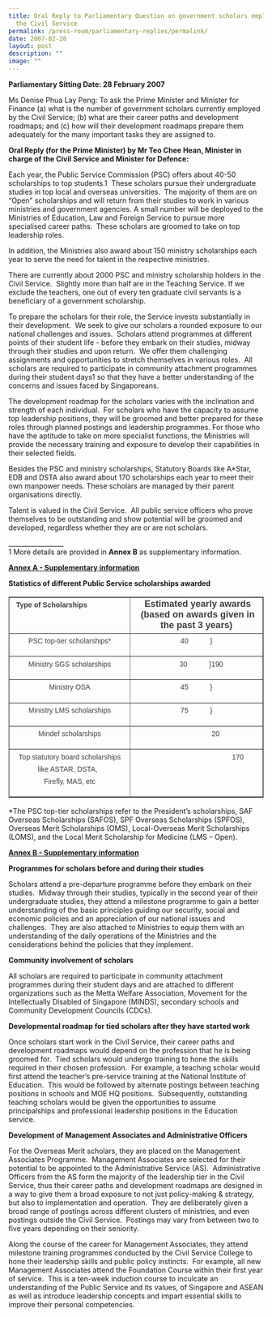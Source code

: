 ```yaml
---
title: Oral Reply to Parliamentary Question on government scholars employed by
  the Civil Service
permalink: /press-room/parliamentary-replies/permalink/
date: 2007-02-28
layout: post
description: ""
image: ""
---
```

**Parliamentary Sitting Date: 28 February 2007**

Ms Denise Phua Lay Peng: To ask the Prime Minister and Minister for Finance (a) what is the number of government scholars currently employed by the Civil Service; (b) what are their career paths and development roadmaps; and (c) how will their development roadmaps prepare them adequately for the many important tasks they are assigned to.

**Oral Reply (for the Prime Minister) by Mr Teo Chee Hean, Minister in charge of the Civil Service and Minister for Defence:**

Each year, the Public Service Commission (PSC) offers about 40-50 scholarships to top students.1  These scholars pursue their undergraduate studies in top local and overseas universities.  The majority of them are on “Open” scholarships and will return from their studies to work in various ministries and government agencies. A small number will be deployed to the Ministries of Education, Law and Foreign Service to pursue more specialised career paths.  These scholars are groomed to take on top leadership roles.  

In addition, the Ministries also award about 150 ministry scholarships each year to serve the need for talent in the respective ministries.  

There are currently about 2000 PSC and ministry scholarship holders in the Civil Service.  Slightly more than half are in the Teaching Service. If we exclude the teachers, one out of every ten graduate civil servants is a beneficiary of a government scholarship. 

To prepare the scholars for their role, the Service invests substantially in their development.  We seek to give our scholars a rounded exposure to our national challenges and issues.  Scholars attend programmes at different points of their student life - before they embark on their studies, midway through their studies and upon return.  We offer them challenging assignments and opportunities to stretch themselves in various roles.  All scholars are required to participate in community attachment programmes during their student days1 so that they have a better understanding of the concerns and issues faced by Singaporeans.

The development roadmap for the scholars varies with the inclination and strength of each individual.  For scholars who have the capacity to assume top leadership positions, they will be groomed and better prepared for these roles through planned postings and leadership programmes. For those who have the aptitude to take on more specialist functions, the Ministries will provide the necessary training and exposure to develop their capabilities in their selected fields.

Besides the PSC and ministry scholarships, Statutory Boards like A\*Star, EDB and DSTA also award about 170 scholarships each year to meet their own manpower needs. These scholars are managed by their parent organisations directly. 

Talent is valued in the Civil Service.  All public service officers who prove themselves to be outstanding and show potential will be groomed and developed, regardless whether they are or are not scholars.

\_\_\_\_\_\_\_\_\_\_\_\_\_\_\_\_\_  
1 More details are provided in **Annex B** as supplementary information.

<u>**Annex A - Supplementary information**</u>

**Statistics of different Public Service scholarships awarded**

<table cellspacing="0" cellpadding="0" width="588" border="1" style="font-style: normal; font-variant-caps: normal; font-weight: 400; letter-spacing: normal; orphans: auto; text-align: start; text-transform: none; white-space: normal; widows: auto; word-spacing: 0px; -webkit-text-size-adjust: auto; -webkit-text-stroke-width: 0px; text-decoration: none; box-sizing: border-box; vertical-align: top; caret-color: rgb(63, 63, 63); color: rgb(63, 63, 63); font-family: &quot;DM Sans&quot;, sans-serif; font-size: 18px;"><tbody style="box-sizing: border-box; vertical-align: top;"><tr style="box-sizing: border-box; vertical-align: top;"><td valign="top" style="box-sizing: border-box; vertical-align: top; width: 300px;"><p style="box-sizing: border-box; vertical-align: top; margin-top: 0px; font-size: 0.875rem; line-height: 1.71429em; margin-bottom: 1em;"><strong style="box-sizing: border-box; vertical-align: top;">&nbsp;Type of Scholarships</strong></p></td><td valign="top" style="box-sizing: border-box; vertical-align: top; text-align: center; width: 288px;"><strong style="box-sizing: border-box; vertical-align: top;">&nbsp;Estimated yearly awards<br style="box-sizing: border-box; vertical-align: top;"></strong><strong style="box-sizing: border-box; vertical-align: top;">&nbsp;(based on awards given in the past 3 years)</strong></td></tr><tr style="box-sizing: border-box; vertical-align: top;"><td valign="top" style="box-sizing: border-box; vertical-align: top; width: 300px;"><p style="box-sizing: border-box; vertical-align: top; margin-top: 0px; font-size: 0.875rem; line-height: 1.71429em; margin-bottom: 1em; text-align: center;">PSC top-tier scholarships*</p></td><td valign="top" style="box-sizing: border-box; vertical-align: top; width: 288px;"><p style="box-sizing: border-box; vertical-align: top; margin-top: 0px; font-size: 0.875rem; line-height: 1.71429em; margin-bottom: 1em; text-align: center;">40&nbsp;&nbsp;&nbsp;&nbsp;&nbsp;&nbsp;&nbsp;&nbsp;&nbsp;&nbsp; }</p></td></tr><tr style="box-sizing: border-box; vertical-align: top;"><td valign="top" style="box-sizing: border-box; vertical-align: top; width: 300px;"><p style="box-sizing: border-box; vertical-align: top; margin-top: 0px; font-size: 0.875rem; line-height: 1.71429em; margin-bottom: 1em; text-align: center;">Ministry SGS scholarships</p></td><td valign="top" style="box-sizing: border-box; vertical-align: top; width: 288px;"><p style="box-sizing: border-box; vertical-align: top; margin-top: 0px; font-size: 0.875rem; line-height: 1.71429em; margin-bottom: 1em; text-align: center;">&nbsp;&nbsp;&nbsp;&nbsp; 30&nbsp;&nbsp;&nbsp;&nbsp; &nbsp;&nbsp;&nbsp;&nbsp;&nbsp; }190</p></td></tr><tr style="box-sizing: border-box; vertical-align: top;"><td valign="top" style="box-sizing: border-box; vertical-align: top; width: 300px;"><p style="box-sizing: border-box; vertical-align: top; margin-top: 0px; font-size: 0.875rem; line-height: 1.71429em; margin-bottom: 1em; text-align: center;">Ministry OSA</p></td><td valign="top" style="box-sizing: border-box; vertical-align: top; width: 288px;"><p style="box-sizing: border-box; vertical-align: top; margin-top: 0px; font-size: 0.875rem; line-height: 1.71429em; margin-bottom: 1em; text-align: center;">45&nbsp;&nbsp;&nbsp;&nbsp;&nbsp;&nbsp;&nbsp;&nbsp;&nbsp;&nbsp; }</p></td></tr><tr style="box-sizing: border-box; vertical-align: top;"><td valign="top" style="box-sizing: border-box; vertical-align: top; width: 300px;"><p style="box-sizing: border-box; vertical-align: top; margin-top: 0px; font-size: 0.875rem; line-height: 1.71429em; margin-bottom: 1em; text-align: center;">Ministry LMS scholarships</p></td><td valign="top" style="box-sizing: border-box; vertical-align: top; width: 288px;"><p style="box-sizing: border-box; vertical-align: top; margin-top: 0px; font-size: 0.875rem; line-height: 1.71429em; margin-bottom: 1em; text-align: center;">75&nbsp;&nbsp;&nbsp;&nbsp;&nbsp;&nbsp;&nbsp;&nbsp;&nbsp;&nbsp; }</p></td></tr><tr style="box-sizing: border-box; vertical-align: top;"><td valign="top" style="box-sizing: border-box; vertical-align: top; width: 300px;"><p style="box-sizing: border-box; vertical-align: top; margin-top: 0px; font-size: 0.875rem; line-height: 1.71429em; margin-bottom: 1em; text-align: center;">Mindef scholarships</p></td><td valign="top" style="box-sizing: border-box; vertical-align: top; width: 288px;"><p style="box-sizing: border-box; vertical-align: top; margin-top: 0px; font-size: 0.875rem; line-height: 1.71429em; margin-bottom: 1em;">&nbsp;&nbsp;&nbsp;&nbsp;&nbsp;&nbsp;&nbsp;&nbsp;&nbsp;&nbsp;&nbsp;&nbsp;&nbsp;&nbsp;&nbsp;&nbsp;&nbsp;&nbsp;&nbsp;&nbsp;&nbsp;&nbsp;&nbsp;&nbsp;&nbsp;&nbsp;&nbsp;&nbsp;&nbsp;&nbsp;&nbsp;&nbsp;&nbsp;&nbsp;&nbsp;&nbsp;&nbsp;&nbsp; 20</p></td></tr><tr style="box-sizing: border-box; vertical-align: top;"><td valign="top" style="box-sizing: border-box; vertical-align: top; width: 300px;"><p style="box-sizing: border-box; vertical-align: top; margin-top: 0px; font-size: 0.875rem; line-height: 1.71429em; margin-bottom: 1em; text-align: center;">Top statutory board scholarships like ASTAR, DSTA,&nbsp;&nbsp;<br style="box-sizing: border-box; vertical-align: top;">Firefly, MAS, etc</p></td><td valign="top" style="box-sizing: border-box; vertical-align: top; width: 288px;"><p style="box-sizing: border-box; vertical-align: top; margin-top: 0px; font-size: 0.875rem; line-height: 1.71429em; margin-bottom: 1em; margin-left: 40px;">&nbsp;&nbsp;&nbsp;&nbsp;&nbsp;&nbsp;&nbsp;&nbsp;&nbsp;&nbsp;&nbsp;&nbsp;&nbsp;&nbsp;&nbsp;&nbsp;&nbsp;&nbsp;&nbsp;&nbsp;&nbsp;&nbsp;&nbsp;&nbsp;&nbsp;&nbsp;&nbsp;&nbsp;&nbsp;&nbsp;&nbsp;&nbsp;&nbsp;&nbsp;&nbsp;&nbsp;&nbsp;&nbsp; 170&nbsp;</p></td></tr></tbody></table>

\*The PSC top-tier scholarships refer to the President’s scholarships, SAF Overseas Scholarships (SAFOS), SPF Overseas Scholarships (SPFOS), Overseas Merit Scholarships (OMS), Local-Overseas Merit Scholarships (LOMS), and the Local Merit Scholarship for Medicine (LMS – Open).  

<u>**Annex B - Supplementary information**</u>

**Programmes for scholars before and during their studies**

Scholars attend a pre-departure programme before they embark on their studies.  Midway through their studies, typically in the second year of their undergraduate studies, they attend a milestone programme to gain a better understanding of the basic principles guiding our security, social and economic policies and an appreciation of our national issues and challenges.  They are also attached to Ministries to equip them with an understanding of the daily operations of the Ministries and the considerations behind the policies that they implement.

**Community involvement of scholars**

All scholars are required to participate in community attachment programmes during their student days and are attached to different organizations such as the Metta Welfare Association, Movement for the Intellectually Disabled of Singapore (MINDS), secondary schools and Community Development Councils (CDCs).

**Developmental roadmap for tied scholars after they have started work**

Once scholars start work in the Civil Service, their career paths and development roadmaps would depend on the profession that he is being groomed for.  Tied scholars would undergo training to hone the skills required in their chosen profession.  For example, a teaching scholar would first attend the teacher’s pre-service training at the National Institute of Education.  This would be followed by alternate postings between teaching positions in schools and MOE HQ positions.  Subsequently, outstanding teaching scholars would be given the opportunities to assume principalships and professional leadership positions in the Education service.

**Development of Management Associates and Administrative Officers**

For the Overseas Merit scholars, they are placed on the Management Associates Programme.  Management Associates are selected for their potential to be appointed to the Administrative Service (AS).  Administrative Officers from the AS form the majority of the leadership tier in the Civil Service, thus their career paths and development roadmaps are designed in a way to give them a broad exposure to not just policy-making & strategy, but also to implementation and operation.  They are deliberately given a broad range of postings across different clusters of ministries, and even postings outside the Civil Service.  Postings may vary from between two to five years depending on their seniority. 

Along the course of the career for Management Associates, they attend milestone training programmes conducted by the Civil Service College to hone their leadership skills and public policy instincts.  For example, all new Management Associates attend the Foundation Course within their first year of service.  This is a ten-week induction course to inculcate an understanding of the Public Service and its values, of Singapore and ASEAN as well as introduce leadership concepts and impart essential skills to improve their personal competencies.